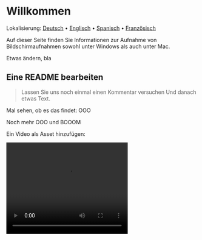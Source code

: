 # Willkommen
Lokalisierung: [Deutsch](https://ewildingli.github.io/Global-Instructor-Guidelines/DE/) • [Englisch](https://ewildingli.github.io/Global-Instructor-Guidelines/) • [Spanisch](https://ewildingli.github.io/Global-Instructor-Guidelines/ES/) • [Französisch](https://ewildingli.github.io/Global-Instructor-Guidelines/FR/)

Auf dieser Seite finden Sie Informationen zur Aufnahme von Bildschirmaufnahmen sowohl unter Windows als auch unter Mac.

Etwas ändern, bla

## Eine README bearbeiten

> Lassen Sie uns noch einmal einen Kommentar versuchen
Und danach etwas Text.

Mal sehen, ob es das findet: OOO

Noch mehr OOO und BOOOM

Ein Video als Asset hinzufügen:

<video width="320" height="240" controls><source src="https://github.com/user-attachments/assets/be74703f-6879-45a5-ac12-fa11a221ed79" type="video/mp4">Ihr Browser unterstützt das Video-Tag nicht.</video>